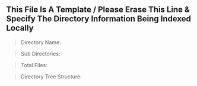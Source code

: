 ## This File Is A Template / Please Erase This Line & Specify The Directory Information Being Indexed Locally 

> Directory Name: 

>Sub Directories:

>Total Files: 

>Directory Tree Structure:


